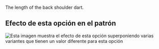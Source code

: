 The length of the back shoulder dart.

## Efecto de esta opción en el patrón

![Esta imagen muestra el efecto de esta opción superponiendo varias variantes que tienen un valor diferente para esta opción](breanna_shoulderdartlength_sample.svg "Efecto de esta opción en el patrón")
